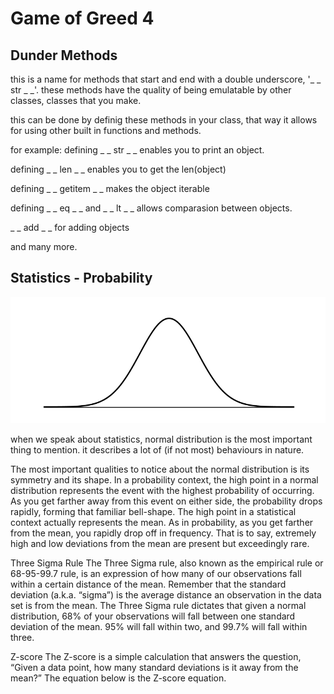 # Game of Greed 4

## Dunder Methods

this is a name for methods that start and end with a double underscore, '_ _ str _ _'. these methods have the quality of being emulatable by other classes, classes that you make. 

this can be done by definig these methods in your class, that way it allows for using other built in functions and methods. 

for example: defining _ _ str _ _ enables you to print an object. 

defining _ _ len _ _ enables you to get the len(object)

defining _ _ getitem _ _ makes the object iterable

defining _ _ eq _ _ and _ _ lt _ _ allows comparasion between objects. 

_ _ add _ _ for adding objects

and many more. 

## Statistics - Probability

![normal distribution](3vDS2Au.png "normal")

when we speak about statistics, normal distribution is the most important thing to mention. it describes a lot of (if not most) behaviours in nature. 

The most important qualities to notice about the normal distribution is its symmetry and its shape. In a probability context, the high point in a normal distribution represents the event with the highest probability of occurring. As you get farther away from this event on either side, the probability drops rapidly, forming that familiar bell-shape. The high point in a statistical context actually represents the mean. As in probability, as you get farther from the mean, you rapidly drop off in frequency. That is to say, extremely high and low deviations from the mean are present but exceedingly rare.

Three Sigma Rule
The Three Sigma rule, also known as the empirical rule or 68-95-99.7 rule, is an expression of how many of our observations fall within a certain distance of the mean. Remember that the standard deviation (a.k.a. “sigma”) is the average distance an observation in the data set is from the mean. The Three Sigma rule dictates that given a normal distribution, 68% of your observations will fall between one standard deviation of the mean. 95% will fall within two, and 99.7% will fall within three.

Z-score
The Z-score is a simple calculation that answers the question, “Given a data point, how many standard deviations is it away from the mean?” The equation below is the Z-score equation. 
